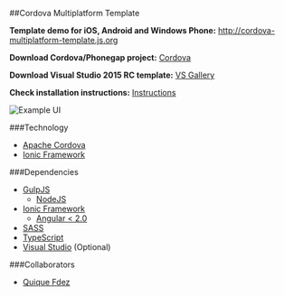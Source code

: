 ##Cordova Multiplatform Template

**Template demo for iOS, Android and Windows Phone:** http://cordova-multiplatform-template.js.org

**Download Cordova/Phonegap project:** [Cordova](https://github.com/CKGrafico/Cordova-Multiplatform-Template/archive/master.zip)

**Download Visual Studio 2015 RC template:** [VS Gallery](https://visualstudiogallery.msdn.microsoft.com/407fc1f8-538b-4beb-b2b2-69afcb6fbd96)

**Check installation instructions:** [Instructions](https://github.com/CKGrafico/Cordova-Multiplatform-Template/tree/master/Tasks)

![Example UI](http://i.imgur.com/se6A8Nq.png)

###Technology
- [Apache Cordova](https://cordova.apache.org/)
- [Ionic Framework](http://ionicframework.com/)

###Dependencies
- [GulpJS](http://gulpjs.com)
	- [NodeJS](http://nodejs.com)
- [Ionic Framework](http://ionicframework.com/)
	- [Angular < 2.0](http://angularjs.org)
- [SASS](http://sass-lang.com/)
- [TypeScript](http://typescriptlang.com/)
- [Visual Studio](http://visualstudio.com/free) (Optional)

###Collaborators
- [Quique Fdez](http://twitter.com/ckgrafico)

